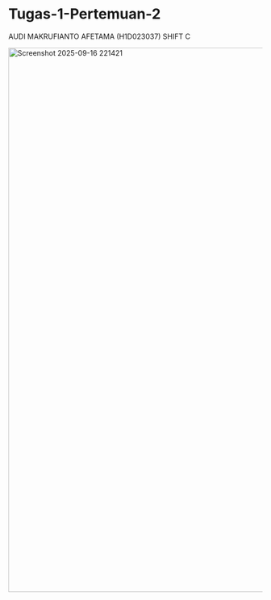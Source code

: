 # Tugas-1-Pertemuan-2

AUDI MAKRUFIANTO AFETAMA (H1D023037) 
SHIFT C 

<img width="1920" height="1080" alt="Screenshot 2025-09-16 221421" src="https://github.com/user-attachments/assets/061fb1cb-1cc4-41c4-8fdd-3cc47fce6224" />
